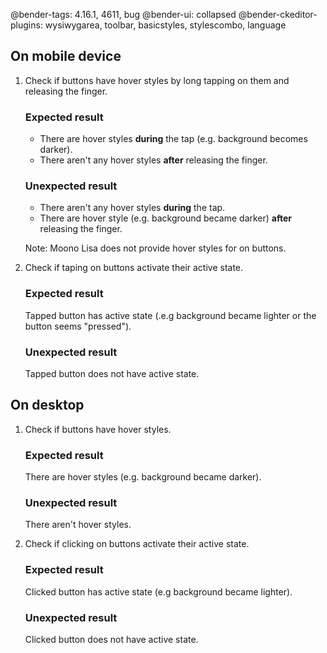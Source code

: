 @bender-tags: 4.16.1, 4611, bug
@bender-ui: collapsed
@bender-ckeditor-plugins: wysiwygarea, toolbar, basicstyles, stylescombo, language

## On mobile device

1. Check if buttons have hover styles by long tapping on them and releasing the finger.

	### Expected result

	* There are hover styles **during** the tap (e.g. background becomes darker).
	* There aren't any hover styles **after** releasing the finger.

	### Unexpected result

	* There aren't any hover styles **during** the tap.
	* There are hover style (e.g. background became darker) **after** releasing the finger.

	Note: Moono Lisa does not provide hover styles for on buttons.

2. Check if taping on buttons activate their active state.

	### Expected result

	Tapped button has active state (.e.g background became lighter or the button seems "pressed").

	### Unexpected result

	Tapped button does not have active state.

## On desktop

1. Check if buttons have hover styles.

	### Expected result

	There are hover styles (e.g. background became darker).

	### Unexpected result

	There aren't hover styles.

2. Check if clicking on buttons activate their active state.

	### Expected result

	Clicked button has active state (e.g background became lighter).

	### Unexpected result

	Clicked button does not have active state.
